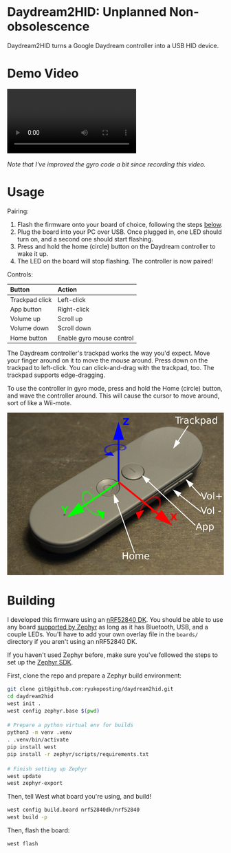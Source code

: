 # Daydream2HID: Unplanned Non-obsolescence

Daydream2HID turns a Google Daydream controller into a USB HID device.

# Demo Video

<video controls>
   <source src="https://hardfault.life/public/daydream-controller/demo.webm" type="video/webm">
</video>

*Note that I've improved the gyro code a bit since recording this video.*

# Usage

Pairing:

1. Flash the firmware onto your board of choice, following the steps [below](#building).
2. Plug the board into your PC over USB. Once plugged in, one LED should turn
   on, and a second one should start flashing.
3. Press and hold the home (circle) button on the Daydream controller to wake it
   up.
4. The LED on the board will stop flashing. The controller is now paired!

Controls:

| Button | Action |
|:------ |:------ |
| Trackpad click | Left-click |
| App button | Right-click |
| Volume up | Scroll up |
| Volume down | Scroll down |
| Home button | Enable gyro mouse control |

The Daydream controller's trackpad works the way you'd expect. Move your finger
around on it to move the mouse around. Press down on the trackpad to left-click.
You can click-and-drag with the trackpad, too. The trackpad supports
edge-dragging.

To use the controller in gyro mode, press and hold the Home (circle) button,
and wave the controller around. This will cause the cursor to move around, sort
of like a Wii-mote.

![Picture of the Daydream controller with buttons labeling each button and the gyro axes](/misc/controller-axis.png)

# Building

I developed this firmware using an [nRF52840 DK]. You should be able to use any
board [supported by Zephyr] as long as it has Bluetooth, USB, and a couple
LEDs. You'll have to add your own overlay file in the `boards/` directory if
you aren't using an nRF52840 DK.

If you haven't used Zephyr before, make sure you've followed the steps to set up
the [Zephyr SDK].

First, clone the repo and prepare a Zephyr build environment:

```bash
git clone git@github.com:ryukoposting/daydream2hid.git
cd daydream2hid
west init .
west config zephyr.base $(pwd)

# Prepare a python virtual env for builds
python3 -m venv .venv
. .venv/bin/activate
pip install west
pip install -r zephyr/scripts/requirements.txt

# Finish setting up Zephyr
west update
west zephyr-export
```
Then, tell West what board you're using, and build!

```bash
west config build.board nrf52840dk/nrf52840
west build -p
```

Then, flash the board:

```bash
west flash
```

[Zephyr SDK]: https://docs.zephyrproject.org/latest/develop/getting_started/index.html#install-the-zephyr-sdk
[supported by Zephyr]: https://docs.zephyrproject.org/latest/boards/index.html#
[nRF52840 DK]: https://docs.zephyrproject.org/latest/boards/nordic/nrf52840dk/doc/index.html

